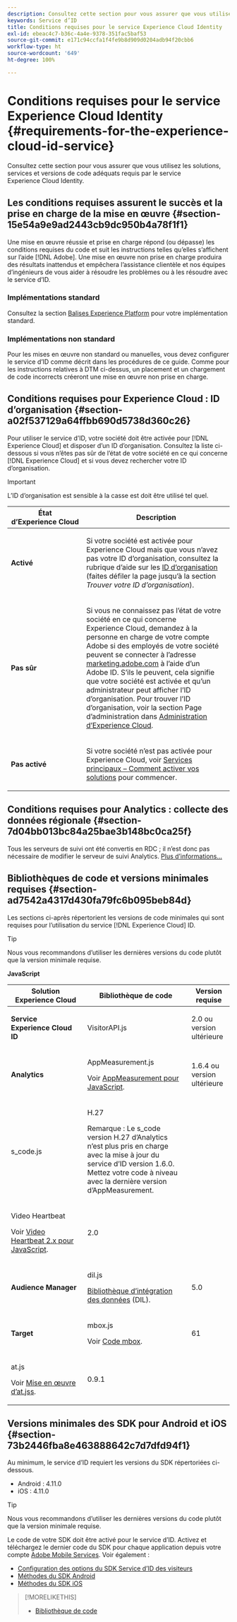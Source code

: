 ```yaml
---
description: Consultez cette section pour vous assurer que vous utilisez les solutions, services et versions de code adéquats requis par le service Experience Cloud Identity.
keywords: Service d’ID
title: Conditions requises pour le service Experience Cloud Identity
exl-id: ebeac4c7-b36c-4a4e-9378-351fac5baf53
source-git-commit: e171c94ccfa1f4fe9b8d909d0204adb94f20cbb6
workflow-type: ht
source-wordcount: '649'
ht-degree: 100%

---
```


# Conditions requises pour le service Experience Cloud Identity {#requirements-for-the-experience-cloud-id-service}

Consultez cette section pour vous assurer que vous utilisez les solutions, services et versions de code adéquats requis par le service Experience Cloud Identity.

## Les conditions requises assurent le succès et la prise en charge de la mise en œuvre {#section-15e54a9e9ad2443cb9dc950b4a78f1f1}

Une mise en œuvre réussie et prise en charge répond (ou dépasse) les conditions requises du code et suit les instructions telles qu’elles s’affichent sur l’aide [!DNL Adobe]. Une mise en œuvre non prise en charge produira des résultats inattendus et empêchera l’assistance clientèle et nos équipes d’ingénieurs de vous aider à résoudre les problèmes ou à les résoudre avec le service d’ID.

### Implémentations standard

Consultez la section [Balises Experience Platform](https://experienceleague.adobe.com/docs/experience-platform/tags/home.html?lang=fr) pour votre implémentation standard.

### Implémentations non standard

Pour les mises en œuvre non standard ou manuelles, vous devez configurer le service d’ID comme décrit dans les procédures de ce guide. Comme pour les instructions relatives à DTM ci-dessus, un placement et un chargement de code incorrects créeront une mise en œuvre non prise en charge.

## Conditions requises pour Experience Cloud : ID d’organisation {#section-a02f537129a64ffbb690d5738d360c26}

Pour utiliser le service d’ID, votre société doit être activée pour [!DNL Experience Cloud] et disposer d’un ID d’organisation. Consultez la liste ci-dessous si vous n’êtes pas sûr de l’état de votre société en ce qui concerne [!DNL Experience Cloud] et si vous devez rechercher votre ID d’organisation.

>[!IMPORTANT]
>
>L’ID d’organisation est sensible à la casse est doit être utilisé tel quel.

<table id="table_6C74B676EB094C568D2439FDCC9A7830"> 
 <thead> 
  <tr> 
   <th colname="col1" class="entry"> État d’Experience Cloud </th> 
   <th colname="col2" class="entry"> Description </th> 
  </tr> 
 </thead>
 <tbody> 
  <tr> 
   <td colname="col1"> <p> <b>Activé</b> </p> </td> 
   <td colname="col2"> <p>Si votre société est activée pour <span class="keyword">Experience Cloud</span> mais que vous n’avez pas votre ID d’organisation, consultez la rubrique d’aide sur les <a href="https://experienceleague.adobe.com/docs/core-services/interface/manage-users-and-products/organizations.html?lang=fr" format="https" scope="external">ID d’organisation</a> (faites défiler la page jusqu’à la section <i>Trouver votre ID d’organisation</i>). </p> </td> 
  </tr> 
  <tr> 
   <td colname="col1"> <p> <b>Pas sûr</b> </p> </td> 
   <td colname="col2"> <p> Si vous ne connaissez pas l’état de votre société en ce qui concerne <span class="keyword">Experience Cloud</span>, demandez à la personne en charge de votre compte Adobe si des employés de votre société peuvent se connecter à l’adresse <a href="https://experiencecloud.adobe.com" format="https" scope="external">marketing.adobe.com</a> à l’aide d’un Adobe ID. S’ils le peuvent, cela signifie que votre société est activée et qu’un administrateur peut afficher l’ID d’organisation. Pour trouver l’ID d’organisation, voir la section Page d’administration dans <a href="https://docs.adobe.com/help/fr-FR/core-services/interface/experience-cloud.html" format="https" scope="external">Administration d’Experience Cloud</a>. </p> </td> 
  </tr> 
  <tr> 
   <td colname="col1"> <p> <b>Pas activé</b> </p> </td> 
   <td colname="col2"> <p> Si votre société n’est pas activée pour Experience Cloud, voir <a href="https://experienceleague.adobe.com/docs/core-services/interface/about-core-services/core-services.html?lang=fr" format="https" scope="external">Services principaux – Comment activer vos solutions</a> pour commencer. </p> </td> 
  </tr> 
 </tbody> 
</table>

## Conditions requises pour Analytics : collecte des données régionale {#section-7d04bb013bc84a25bae3b148bc0ca25f}

Tous les serveurs de suivi ont été convertis en RDC ; il n’est donc pas nécessaire de modifier le serveur de suivi Analytics. [Plus d’informations...](https://experienceleague.adobe.com/docs/analytics/technotes/rdc/regional-data-collection.html?lang=fr)

## Bibliothèques de code et versions minimales requises {#section-ad7542a4317d430fa79fc6b095beb84d}

Les sections ci-après répertorient les versions de code minimales qui sont requises pour l’utilisation du service [!DNL Experience Cloud] ID.

>[!TIP]
>
>Nous vous recommandons d’utiliser les dernières versions du code plutôt que la version minimale requise.

**JavaScript**

<table id="table_8E773F76DBCB4797A0C117080CA8707C"> 
 <thead> 
  <tr> 
   <th colname="col1" class="entry"> Solution Experience Cloud </th> 
   <th colname="col3" class="entry"> Bibliothèque de code </th> 
   <th colname="col4" class="entry"> Version requise </th> 
  </tr> 
 </thead>
 <tbody> 
  <tr> 
   <td colname="col1"> <p> <b><span class="keyword"> Service </span>Experience Cloud ID</b> </p> </td> 
   <td colname="col3"> <p> <span class="codeph"> VisitorAPI.js</span> </p> </td> 
   <td colname="col4"> <p>2.0 ou version ultérieure </p> </td> 
  </tr> 
  <tr> 
   <td colname="col1" morerows="2"> <p> <b> <span class="keyword"> Analytics </span> </b> </p> </td> 
   <td colname="col3"> <p> <span class="codeph"> AppMeasurement.js</span> </p> <p>Voir <a href="https://experienceleague.adobe.com/docs/analytics/implementation/js/overview.html?lang=fr" format="https" scope="external">AppMeasurement pour JavaScript</a>. </p> </td> 
   <td colname="col4"> <p>1.6.4 ou version ultérieure </p> </td> 
  </tr> 
  <tr> 
   <td colname="col3"> <p> <span class="codeph"> s_code.js</span> </p> </td> 
   <td colname="col4"> <p>H.27 </p> <p> <p>Remarque :<span class="keyword"> Le s_code version H.27 d’Analytics</span> n’est plus pris en charge avec la mise à jour du service d’ID version 1.6.0. Mettez votre code à niveau avec la dernière version d’AppMeasurement. </p> </p> </td> 
  </tr> 
  <tr> 
   <td colname="col3"> <p>Video Heartbeat </p> <p>Voir <a href="https://experienceleague.adobe.com/docs/media-analytics/using/media-overview.html?lang=fr" format="https" scope="external">Video Heartbeat 2.x pour JavaScript</a>. </p> </td> 
   <td colname="col4"> <p>2.0 </p> </td> 
  </tr> 
  <tr> 
   <td colname="col1"> <p> <b> <span class="keyword"> Audience Manager </span> </b> </p> </td> 
   <td colname="col3"> <p> <span class="codeph"> dil.js</span> </p> <p> <a href="https://experienceleague.adobe.com/docs/audience-manager/user-guide/dil-api/dil-overview.html?lang=fr" format="https" scope="external">Bibliothèque d’intégration des données</a> (DIL). </p> </td> 
   <td colname="col4"> <p>5.0 </p></td> 
  </tr> 
  <tr> 
   <td colname="col1" morerows="1"> <p> <b> <span class="keyword"> Target </span> </b> </p> </td> 
   <td colname="col3"> <p> <span class="codeph"> mbox.js</span> </p> <p>Voir <a href="https://experienceleague.adobe.com/docs/target/using/implement-target/client-side/mbox-implement/mbox-technical.html?lang=fr" format="https" scope="external">Code mbox</a>. </p> </td> 
   <td colname="col4"> <p>61 </p> </td> 
  </tr> 
  <tr> 
   <td colname="col3"> <p> <span class="codeph"> at.js</span> </p> <p>Voir <a href="https://experienceleague.adobe.com/docs/target/using/implement-target/client-side/at-js/how-atjs-works.html?lang=fr" format="https" scope="external">Mise en œuvre d’at.jss</a>. </p> </td> 
   <td colname="col4"> <p>0.9.1 </p> </td> 
  </tr> 
 </tbody> 
</table>

## Versions minimales des SDK pour Android et iOS {#section-73b2446fba8e463888642c7d7dfd94f1}

Au minimum, le service d’ID requiert les versions du SDK répertoriées ci-dessous.

* Android : 4.11.0
* iOS : 4.11.0

>[!TIP]
>
>Nous vous recommandons d’utiliser les dernières versions du code plutôt que la version minimale requise.

Le code de votre SDK doit être activé pour le service d’ID. Activez et téléchargez le dernier code du SDK pour chaque application depuis votre compte [Adobe Mobile Services](https://mobilemarketing.adobe.com/). Voir également :

* [Configuration des options du SDK Service d’ID des visiteurs](https://experienceleague.adobe.com/docs/mobile-services/using/manage-app-settings-ug/configuring-app/t-config-visitor.html?lang=fr)
* [Méthodes du SDK Android](https://experienceleague.adobe.com/docs/mobile-services/android/experience-cloud-android/c-marketing-cloud.html?lang=fr)
* [Méthodes du SDK iOS](https://experienceleague.adobe.com/docs/mobile-services/ios/exp-cloud-ios/marketing-cloud.html?lang=fr)

>[!MORELIKETHIS]
>
>* [Bibliothèque de code](../library/library.md#concept-ff27497375644a898d47984aefb21c97)

